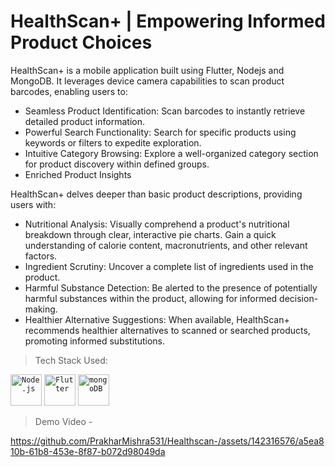 <h1>HealthScan+ | Empowering Informed Product Choices</h1>

HealthScan+ is a mobile application built using Flutter, Nodejs and MongoDB. It leverages device camera capabilities to scan product barcodes, enabling users to:

- Seamless Product Identification: Scan barcodes to instantly retrieve detailed product information.
- Powerful Search Functionality: Search for specific products using keywords or filters to expedite exploration.
- Intuitive Category Browsing: Explore a well-organized category section for product discovery within defined groups.
- Enriched Product Insights

HealthScan+ delves deeper than basic product descriptions, providing users with:

- Nutritional Analysis: Visually comprehend a product's nutritional breakdown through clear, interactive pie charts. Gain a quick understanding of calorie content, macronutrients, and other relevant factors.
- Ingredient Scrutiny: Uncover a complete list of ingredients used in the product.
- Harmful Substance Detection: Be alerted to the presence of potentially harmful substances within the product, allowing for informed decision-making.
- Healthier Alternative Suggestions: When available, HealthScan+ recommends healthier alternatives to scanned or searched products, promoting informed substitutions.

>Tech Stack Used:

<div>
	<code><img width="50" src="https://user-images.githubusercontent.com/25181517/183568594-85e280a7-0d7e-4d1a-9028-c8c2209e073c.png" alt="Node.js" title="Node.js"/></code>
	<code><img width="50" src="https://user-images.githubusercontent.com/25181517/186150365-da1eccce-6201-487c-8649-45e9e99435fd.png" alt="Flutter" title="Flutter"/></code>
	<code><img width="50" src="https://user-images.githubusercontent.com/25181517/182884177-d48a8579-2cd0-447a-b9a6-ffc7cb02560e.png" alt="mongoDB" title="mongoDB"/></code>
</div>

>Demo Video -

https://github.com/PrakharMishra531/Healthscan-/assets/142316576/a5ea810b-61b8-453e-8f87-b072d98049da

